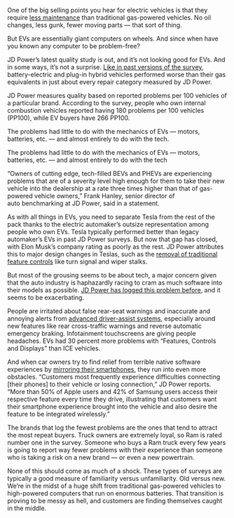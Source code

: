 One of the big selling points you hear for electric vehicles is that they require [less maintenance](https://afdc.energy.gov/vehicles/electric-maintenance) than traditional gas-powered vehicles. No oil changes, less gunk, fewer moving parts — that sort of thing.

But EVs are essentially giant computers on wheels. And since when have you known any computer to be problem-free?

JD Power’s latest quality study is out, and it’s not looking good for EVs. And in some ways, it’s not a surprise. [Like in past versions of the survey](/2022/6/29/23188085/jd-power-initial-quality-study-2022-tesla-polestar-ev-decline), battery-electric and plug-in hybrid vehicles performed worse than their gas equivalents in just about every repair category measured by JD Power.

JD Power measures quality based on reported problems per 100 vehicles of a particular brand. According to the survey, people who own internal combustion vehicles reported having 180 problems per 100 vehicles (PP100), while EV buyers have 266 PP100.

The problems had little to do with the mechanics of EVs — motors, batteries, etc. — and almost entirely to do with the tech.

The problems had little to do with the mechanics of EVs — motors, batteries, etc. — and almost entirely to do with the tech

“Owners of cutting edge, tech-filled BEVs and PHEVs are experiencing problems that are of a severity level high enough for them to take their new vehicle into the dealership at a rate three times higher than that of gas-powered vehicle owners,” Frank Hanley, senior director of auto benchmarking at JD Power, said in a statement.

As with all things in EVs, you need to separate Tesla from the rest of the pack thanks to the electric automaker’s outsize representation among people who own EVs. Tesla typically performed better than legacy automaker’s EVs in past JD Power surveys. But now that gap has closed, with Elon Musk’s company rating as poorly as the rest. JD Power attributes this to major design changes in Teslas, such as the [removal of traditional feature controls](/2024/1/3/24023968/norwegian-driving-instructors-arent-happy-about-teslas-turn-signal-placement) like turn signal and wiper stalks.

But most of the grousing seems to be about tech, a major concern given that the auto industry is haphazardly racing to cram as much software into their models as possible. [JD Power has logged this problem before](/23801545/car-infotainment-customer-satisifaction-survey-jd-power), and it seems to be exacerbating.

People are irritated about false rear-seat warnings and inaccurate and annoying alerts from [advanced driver-assist systems](/2022/10/24/23414578/adas-car-technology-safety-traffic-crash-research), especially around new features like rear cross-traffic warnings and reverse automatic emergency braking. Infotainment touchscreens are giving people headaches. EVs had 30 percent more problems with “Features, Controls and Displays” than ICE vehicles.

And when car owners try to find relief from terrible native software experiences by [mirroring their smartphones](/2023/4/3/23667793/gm-carplay-android-auto-ford-volvo-honda-response), they run into even more obstacles. “Customers most frequently experience difficulties connecting \[their phones\] to their vehicle or losing connection,” JD Power reports. “More than 50% of Apple users and 42% of Samsung users access their respective feature every time they drive, illustrating that customers want their smartphone experience brought into the vehicle and also desire the feature to be integrated wirelessly.”

The brands that log the fewest problems are the ones that tend to attract the most repeat buyers. Truck owners are extremely loyal, so Ram is rated number one in the survey. Someone who buys a Ram truck every few years is going to report way fewer problems with their experience than someone who is taking a risk on a new brand — or even a new powertrain.

None of this should come as much of a shock. These types of surveys are typically a good measure of familiarity versus unfamiliarity. Old versus new. We’re in the midst of a huge shift from traditional gas-powered vehicles to high-powered computers that run on enormous batteries. That transition is proving to be messy as hell, and customers are finding themselves caught in the middle.
